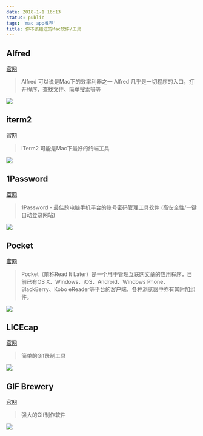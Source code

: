```yaml
---
date: 2018-1-1 16:13
status: public
tags: 'mac app推荐'
title: 你不该错过的Mac软件/工具
---
```


## Alfred
<a href="https://www.alfredapp.com/" target="_blank">官网</a>
> Alfred 可以说是Mac下的效率利器之一
> Alfred 几乎是一切程序的入口，打开程序、查找文件、简单搜索等等


![](~/17-38-21.png)

## iterm2
<a href="https://www.iterm2.com/" target="_blank">官网</a>
> iTerm2 可能是Mac下最好的终端工具

![](~/17-39-28.jpg)


## 1Password
<a href="https://1password.com/" target="_blank">官网</a>

> 1Password - 最佳跨电脑手机平台的账号密码管理工具软件 (高安全性/一键自动登录网站)

![](~/17-39-02.png)


## Pocket
<a href="https://getpocket.com/" target="_blank">官网</a>
> Pocket（前称Read It Later）是一个用于管理互联网文章的应用程序，目前已有OS X、Windows、iOS、Android、Windows Phone、BlackBerry、Kobo eReader等平台的客户端，各种浏览器中亦有其附加组件。

![](~/17-39-18.png)

## LICEcap
<a href="http://www.cockos.com/licecap/" target="_blank">官网</a>

> 简单的Gif录制工具

![](~/17-49-56.jpg)

## GIF Brewery
<a href="http://gifbrewery.com/" target="_blank">官网</a>
> 强大的Gif制作软件


![](~/17-53-54.png)

